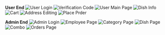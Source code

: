 **User End**
![User Login](User_Login.png)
![Verification Code](Verification_Code.png)
![User Main Page](User_Main_Page.png)
![Dish Info](Dish_Info.png)
![Cart](Cart.png)
![Address Editing](Address.png)
![Place Prder](Place_Order.png)

**Admin End**
![Admin Login](Login.png)
![Employee Page](Employee_Pag.png)
![Category Page](Category_Page.png)
![Dish Page](Dish_Page.png)
![Combo](Combo.png)
![Orders Page](Orders_Page.png)

